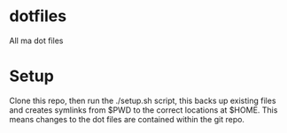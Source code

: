 # dotfiles
All ma dot files

# Setup
Clone this repo, then run the ./setup.sh script, this backs up existing files and creates symlinks from $PWD to the correct locations at $HOME.
This means changes to the dot files are contained within the git repo. 
